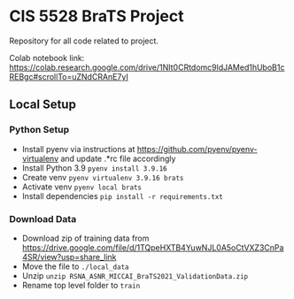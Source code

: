 # CIS 5528 BraTS Project

Repository for all code related to project.

Colab notebook link: https://colab.research.google.com/drive/1NIt0CRtdomc9ldJAMed1hUboB1cREBgc#scrollTo=uZNdCRAnE7yI

## Local Setup

### Python Setup

* Install pyenv via instructions at https://github.com/pyenv/pyenv-virtualenv and update .*rc file accordingly
* Install Python 3.9 `pyenv install 3.9.16`
* Create venv `pyenv virtualenv 3.9.16 brats`
* Activate venv `pyenv local brats`
* Install dependencies `pip install -r requirements.txt`

### Download Data

* Download zip of training data from https://drive.google.com/file/d/1TQpeHXTB4YuwNJL0A5oCtVXZ3CnPa4SR/view?usp=share_link
* Move the file to `./local_data`
* Unzip `unzip RSNA_ASNR_MICCAI_BraTS2021_ValidationData.zip`
* Rename top level folder to `train`
